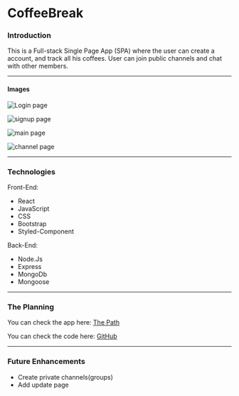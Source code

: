 # CoffeeBreak

### Introduction

This is a Full-stack Single Page App (SPA) where the user can create a account, and track all his coffees. User can join public channels and chat with other members. 

---

#### Images

![Login page](https://imgur.com/a/5XY9brB.png)

![signup page](https://imgur.com/W4Fv5pY.png)

![main page](https://imgur.com/FD2TUQ7.png)

![channel page](https://imgur.com/0D2krrq.png)

---

### Technologies

Front-End:

-   React
-   JavaScript
-   CSS
-   Bootstrap
-   Styled-Component

Back-End:

-   Node.Js
-   Express
-   MongoDb
-   Mongoose

---

### The Planning

You can check the app here: [The Path](https://github.com/yasamanloghmani/CoffeeBreak-App)

You can check the code here: [GitHub](https://github.com/suzynakayama/the-path)

---


### Future Enhancements

-   Create private channels(groups)
-   Add update page


